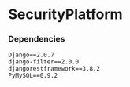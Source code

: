 # SecurityPlatform

### Dependencies
```
Django==2.0.7
django-filter==2.0.0
djangorestframework==3.8.2
PyMySQL==0.9.2
```